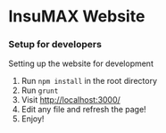 InsuMAX Website
======================

### Setup for developers
Setting up the website for development 
  1. Run `npm install` in the root directory
  2. Run `grunt`
  3. Visit [http://localhost:3000/](http://localhost:3000/) 
  4. Edit any file and refresh the page!
  5. Enjoy!

